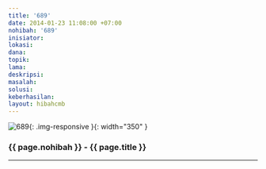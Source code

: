 ```yaml
---
title: '689'
date: 2014-01-23 11:08:00 +07:00
nohibah: '689'
inisiator:
lokasi:
dana:
topik:
lama:
deskripsi:
masalah:
solusi:
keberhasilan:
layout: hibahcmb
---
```


![689](/static/img/hibahcmb/689.png){: .img-responsive }{: width="350" }

### {{ page.nohibah }} - {{ page.title }}

---
